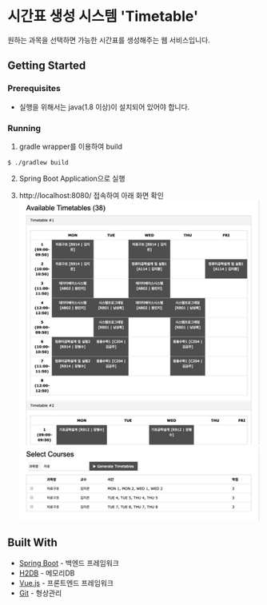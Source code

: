 # 시간표 생성 시스템 'Timetable'
원하는 과목을 선택하면 가능한 시간표를 생성해주는 웹 서비스입니다.

## Getting Started
### Prerequisites
- 실행을 위해서는 java(1.8 이상)이 설치되어 있어야 합니다.

### Running
1. gradle wrapper를 이용하여 build
```
$ ./gradlew build
```

2. Spring Boot Application으로 실행

3. http://localhost:8080/ 접속하여 아래 화면 확인
![Timetable Screenshot](Screen1.jpg)
![Timetable Screenshot](Screen2.jpg)

## Built With
* [Spring Boot](https://spring.io/projects/spring-boot) - 백엔드 프레임워크
* [H2DB](http://www.h2database.com/html/main.html) - 메모리DB
* [Vue.js](https://kr.vuejs.org/) - 프론트엔드 프레임워크
* [Git](https://git-scm.com/) - 형상관리
